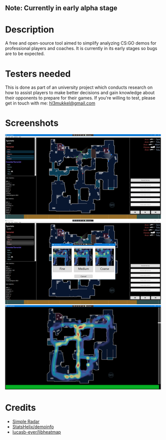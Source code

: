 ## Note: Currently in early alpha stage

# Description

A free and open-source tool aimed to simplify analyzing CS:GO demos for professional players and coaches. It is currently in its early stages so bugs are to be expected.

# Testers needed

This is done as part of an university project which conducts research on how to assist players to make better decisions and gain knowledge about their opponents to prepare for their games. If you're willing to test, please get in touch with me: hl3mukkel@gmail.com

# Screenshots

![Example Image 1](images/image1.png)
![Example Image 2](images/image2.png)
![Example Image 3](images/image3.png)

# Credits

* [Simple Radar](https://readtldr.gg/simpleradar)
* [StatsHelix/demoinfo](https://github.com/StatsHelix/demoinfo)
* [lucasb-eyer/libheatmap](https://github.com/lucasb-eyer/libheatmap)

